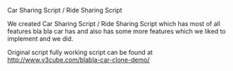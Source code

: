 Car Sharing Script / Ride Sharing Script

We created Car Sharing Script / Ride Sharing Script which has most of all features bla bla car has and also has some more features which we liked to implement and we did.

Original script fully working script can be found at http://www.v3cube.com/blabla-car-clone-demo/
